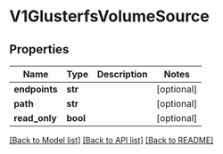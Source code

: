 # V1GlusterfsVolumeSource

## Properties
Name | Type | Description | Notes
------------ | ------------- | ------------- | -------------
**endpoints** | **str** |  | [optional] 
**path** | **str** |  | [optional] 
**read_only** | **bool** |  | [optional] 

[[Back to Model list]](../README.md#documentation-for-models) [[Back to API list]](../README.md#documentation-for-api-endpoints) [[Back to README]](../README.md)


